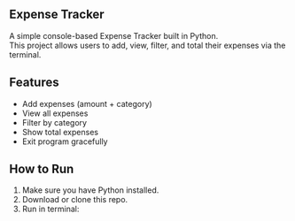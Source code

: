 ## Expense Tracker
A simple console-based Expense Tracker built in Python.  
This project allows users to add, view, filter, and total their expenses via the terminal.

## Features
- Add expenses (amount + category)
- View all expenses
- Filter by category
- Show total expenses
- Exit program gracefully

## How to Run
1. Make sure you have Python installed.
2. Download or clone this repo.
3. Run in terminal:
